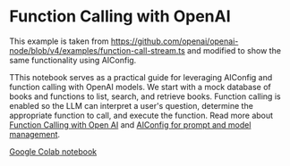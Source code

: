 # Function Calling with OpenAI

This example is taken from https://github.com/openai/openai-node/blob/v4/examples/function-call-stream.ts and modified to show the same functionality using AIConfig.

TThis notebook serves as a practical guide for leveraging AIConfig and function calling with OpenAI models. We start with a mock database of books and functions to list, search, and retrieve books. Function calling is enabled so the LLM can interpret a user's question, determine the appropriate function to call, and execute the function. Read more about [Function Calling with Open AI](https://openai.com/blog/function-calling-and-other-api-updates) and [AIConfig for prompt and model management](https://github.com/lastmile-ai/aiconfig).

[Google Colab notebook](https://colab.research.google.com/drive/1WCMVtdoLV2QUnTUZThAxKCpUAlt8VdOy#scrollTo=51w-3OZC_Z97)
